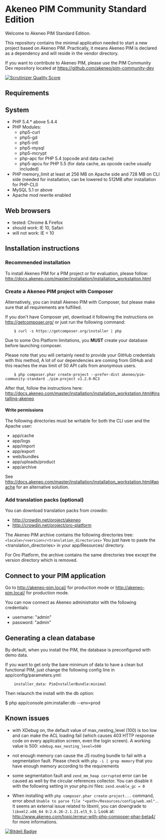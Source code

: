 Akeneo PIM Community Standard Edition
=====================================
Welcome to Akeneo PIM Standard Edition.

This repository contains the minimal application needed to start a new project based on Akeneo PIM.
Practically, it means Akeneo PIM is declared as a dependency and will reside in the vendor directory.

If you want to contribute to Akeneo PIM, please use the PIM Community Dev repository located at
https://github.com/akeneo/pim-community-dev

[![Scrutinizer Quality Score](https://scrutinizer-ci.com/g/akeneo/pim-community-dev/badges/quality-score.png?s=05ef3d5d2bbfae2f9a659060b21711d275f0c1ff)](https://scrutinizer-ci.com/g/akeneo/pim-community-dev/)

Requirements
------------
## System
 - PHP 5.4.* above 5.4.4
 - PHP Modules:
    - php5-curl
    - php5-gd
    - php5-intl
    - php5-mysql
    - php5-mcrypt
    - php-apc for PHP 5.4 (opcode and data cache)
    - php5-apcu for PHP 5.5 (for data cache, as opcode cache usually included)
 - PHP memory_limit at least at 256 MB on Apache side and 728 MB on CLI side (needed for installation, can be lowered to 512MB after installation for PHP-CLI)
 - MySQL 5.1 or above
 - Apache mod rewrite enabled

## Web browsers
 - tested: Chrome & Firefox
 - should work: IE 10, Safari
 - will not work: IE < 10

Installation instructions
-------------------------
### Recommended installation
To install Akeneo PIM for a PIM project or for evaluation, please follow:
http://docs.akeneo.com/master/installation/installation_workstation.html

### Create a Akeneo PIM project with Composer

Alternatively, you can install Akeneo PIM with Composer, but please make sure that all requirements are fulfilled.

If you don't have Composer yet, download it following the instructions on
http://getcomposer.org/ or just run the following command:

```
    $ curl -s https://getcomposer.org/installer | php
```

Due to some Oro Platform limitations, you **MUST** create your database before launching composer.

Please note that you will certainly need to provide your GitHub credentials with this method,
A lot of our dependencies are coming from GitHub and this reaches the max limit of 50 API calls
from anonymous users.

```
    $ php composer.phar create-project --prefer-dist akeneo/pim-community-standard ./pim-project v1.2.0-RC3
```

After that, follow the instructions here:
http://docs.akeneo.com/master/installation/installation_workstation.html#installing-akeneo

#### Write permissions

The following directories must be writable for both the CLI user and the Apache user:
- app/cache
- app/logs
- app/import
- app/export
- web/bundles
- app/uploads/product
- app/archive

See http://docs.akeneo.com/master/installation/installation_workstation.html#apache for an alternative solution.

### Add translation packs (optional)

You can download translation packs from crowdin:
- http://crowdin.net/project/akeneo
- http://crowdin.net/project/oro-platform

The Akeneo PIM archive contains the following directories tree: `<locale>/<version>/<translation_directories>`
You just have to paste the <translation_directories> in your app/Resources/ directory.

For Oro Platform, the archive contains the same directories tree except the version directory which is removed.

Connect to your PIM application
-------------------------------

Go to http://akeneo-pim.local/ for production mode or http://akeneo-pim.local/ for production mode.

You can now connect as Akeneo administrator with the following credentials:
- username: "admin"
- password: "admin"

Generating a clean database
---------------------------

By default, when you install the PIM, the database is preconfigured with demo data.

If you want to get only the bare minimum of data to have a clean but functional PIM,
just change the following config line in app/config/parameters.yml:

```
    installer_data: PimInstallerBundle:minimal
```

Then relaunch the install with the db option:

$ php app/console pim:installer:db --env=prod

Known issues
------------
 - with XDebug on, the default value of max_nesting_level (100) is too low and can make the ACL loading fail (which causes 403 HTTP response code on every application screen, even the login screen). A working value is 500:
`xdebug.max_nesting_level=500`

 - not enough memory can cause the JS routing bundle to fail with a segmentation fault. Please check with `php -i | grep memory` that you have enough memory according to the requirements

 - some segmentation fault and `zend_mm_heap corrupted` error can be caused as well by the circular references collector. You can disable it with the following setting in your php.ini files:
`zend.enable_gc = 0`

 - When installing with `php composer.phar create-project...` command, error about `Unable to parse file "<path>/Resources/config/web.xml".`. It seems an external issue related to libxml, you can downgrade to `libxml2.x86_64 0:2.6.26-2.1.21.el5_9.1`. Look at: http://www.akeneo.com/topic/erreur-with-php-composer-phar-beta4/ for more informations.

[![Bitdeli Badge](https://d2weczhvl823v0.cloudfront.net/akeneo/pim-community-dev/trend.png)](https://bitdeli.com/free "Bitdeli Badge")
